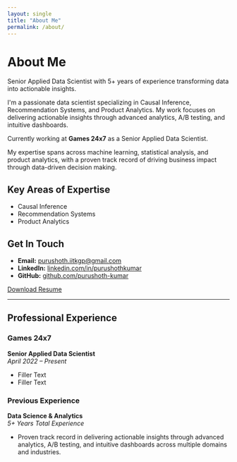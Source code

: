 ```yaml
---
layout: single
title: "About Me"
permalink: /about/
---
```


# About Me

Senior Applied Data Scientist with 5+ years of experience transforming data into actionable insights.

I'm a passionate data scientist specializing in Causal Inference, Recommendation Systems, and Product Analytics. My work focuses on delivering actionable insights through advanced analytics, A/B testing, and intuitive dashboards.

Currently working at **Games 24x7** as a Senior Applied Data Scientist.

My expertise spans across machine learning, statistical analysis, and product analytics, with a proven track record of driving business impact through data-driven decision making.

## Key Areas of Expertise
- Causal Inference
- Recommendation Systems
- Product Analytics

## Get In Touch
- **Email:** [purushoth.iitkgp@gmail.com](mailto:purushoth.iitkgp@gmail.com)
- **LinkedIn:** [linkedin.com/in/purushothkumar](https://linkedin.com/in/purushothkumar)
- **GitHub:** [github.com/purushoth-kumar](https://github.com/purushoth-kumar)

[Download Resume](/resume_purushoth.pdf)

---

## Professional Experience

### Games 24x7
**Senior Applied Data Scientist**  
_April 2022 – Present_
- Filler Text
- Filler Text

### Previous Experience
**Data Science & Analytics**  
_5+ Years Total Experience_
- Proven track record in delivering actionable insights through advanced analytics, A/B testing, and intuitive dashboards across multiple domains and industries. 